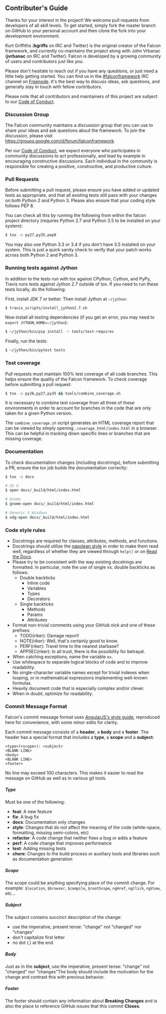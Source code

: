 ## Contributer's Guide

Thanks for your interest in the project! We welcome pull requests from
developers of all skill levels. To get started, simply fork the master branch
on GitHub to your personal account and then clone the fork into your
development environment.

Kurt Griffiths (**kgriffs** on IRC and Twitter) is the original creator of the
Falcon framework, and currently co-maintains the project along with John Vrbanac (**jvrbanac** on IRC and Twitter). Falcon is developed by a growing
community of users and contributors just like you.

Please don't hesitate to reach out if you have any questions, or just need a
little help getting started. You can find us in
the [#falconframework][irc-channel] IRC channel on [Freenode][freenode]. It's the best way to discuss ideas, ask questions, and generally stay in touch with fellow contributors.

Please note that all contributors and maintainers of this project are subject to our [Code of Conduct][coc].

### Discussion Group

The Falcon community maintains a discussion group that you can use to
share your ideas and ask questions about the framework. To join the
discussion, please visit https://groups.google.com/d/forum/falconframework.

Per our [Code of Conduct][coc], we expect everyone who participates in community discussions to act professionally, and lead by example in encouraging constructive discussions. Each individual in the community is responsible for creating a positive, constructive, and productive culture.

### Pull Requests

Before submitting a pull request, please ensure you have added or updated tests as appropriate, and that all existing tests still pass with your changes on both Python 2 and Python 3. Please also ensure that your coding style follows PEP 8.

You can check all this by running the following from within the falcon project directory (requires Python 2.7 and Python 3.5 to be installed on your system):

```bash
$ tox -e py27,py35,pep8
```

You may also use Python 3.3 or 3.4 if you don't have 3.5 installed on your system. This is just a quick sanity check to verify that your patch works across both Python 2 and Python 3.

### Running tests against Jython

In addition to the tests run with tox against CPython, Cython, and PyPy, Travis runs tests against Jython 2.7 outside of tox. If you need to run these tests locally, do the following:

First, install JDK 7 or better. Then install Jython at `~/jython`:

```bash
$ travis_scripts/install_jython2.7.sh
```

Now install all testing dependencies (if you get an error, you may need to `export JYTHON_HOME=~/jython`):
 
```bash
$ ~/jython/bin/pip install -r tools/test-requires 
```

Finally, run the tests:

```bash
$ ~/jython/bin/pytest tests
```

### Test coverage

Pull requests must maintain 100% test coverage of all code branches. This helps ensure the quality of the Falcon framework. To check coverage before submitting a pull request:

```bash
$ tox -e py26,py27,py35 && tools/combine_coverage.sh
```

It is necessary to combine test coverage from all three of these environments in order to account for branches in the code that are only taken for a given Python version.

The `combine_coverage.sh` script generates an HTML coverage report that can be viewed by simply opening `.coverage_html/index.html` in a browser. This can be helpful in tracking down specific lines or branches that are missing coverage.

### Documentation

To check documentation changes (including docstrings), before submitting a PR, ensure the tox job builds the documentation correctly:

```bash
$ tox -e docs

# OS X
$ open docs/_build/html/index.html

# Gnome
$ gnome-open docs/_build/html/index.html

# Generic X Windows
$ xdg-open docs/_build/html/index.html
```

### Code style rules

* Docstrings are required for classes, attributes, methods, and functions.
* Docstrings should utilize the [napolean style][docstrings] in order to make them read well, regardless of whether they are viewed through `help()` or on [Read the Docs][rtd].
* Please try to be consistent with the way existing docstrings are formatted. In particular, note the use of single vs. double backticks as follows:
    * Double backticks
        * Inline code
        * Variables
        * Types
        * Decorators
    * Single backticks
        * Methods
        * Params
        * Attributes
* Format non-trivial comments using your GitHub nick and one of these prefixes:
    * TODO(riker): Damage report!
    * NOTE(riker): Well, that's certainly good to know.
    * PERF(riker): Travel time to the nearest starbase?
    * APPSEC(riker): In all trust, there is the possibility for betrayal.
* When catching exceptions, name the variable `ex`.
* Use whitespace to separate logical blocks of code and to improve readability.
* No single-character variable names except for trivial indexes when looping,
or in mathematical expressions implementing well-known formulas.
* Heavily document code that is especially complex and/or clever.
* When in doubt, optimize for readability.

### Commit Message Format

Falcon's commit message format uses [AngularJS's style guide][ajs], reproduced here for convenience, with some minor edits for clarity.

Each commit message consists of a **header**, a **body** and a **footer**. The header has a special format that includes a **type**, a **scope** and a **subject**:

```
<type>(<scope>): <subject>
<BLANK LINE>
<body>
<BLANK LINE>
<footer>
```

No line may exceed 100 characters. This makes it easier to read the message on GitHub as well as in various git tools.

#####  Type
Must be one of the following:

* **feat**: A new feature
* **fix**: A bug fix
* **docs**: Documentation only changes
* **style**: Changes that do not affect the meaning of the code (white-space, formatting, missing semi-colons, etc)
* **refactor**: A code change that neither fixes a bug or adds a feature
* **perf**: A code change that improves performance
* **test**: Adding missing tests
* **chore**: Changes to the build process or auxiliary tools and libraries such as documentation generation

##### Scope
The scope could be anything specifying place of the commit change. For example: `$location`, `$browser`, `$compile`, `$rootScope`, `ngHref`, `ngClick`, `ngView`, etc...

##### Subject
The subject contains succinct description of the change:

* use the imperative, present tense: "change" not "changed" nor "changes"
* don't capitalize first letter
* no dot (.) at the end

##### Body
Just as in the **subject**, use the imperative, present tense: "change" not "changed" nor "changes"The body should include the motivation for the change and contrast this with previous behavior.

##### Footer
The footer should contain any information about **Breaking Changes** and is also the place to reference GitHub issues that this commit **Closes**.

[ajs]: https://github.com/angular/angular.js/blob/master/CONTRIBUTING.md#commit
[docstrings]: https://sphinxcontrib-napoleon.readthedocs.io/en/latest/example_google.html#example-google-style-python-docstrings
[goog-style]: http://google-styleguide.googlecode.com/svn/trunk/pyguide.html#Comments
[rtd]: https://falcon.readthedocs.io
[coc]: https://github.com/falconry/falcon/blob/master/CODEOFCONDUCT.md
[freenode]: https://www.freenode.net/
[irc-channel]: https://kiwiirc.com/client/irc.freenode.net/?#falconframework
[ml-join]: mailto:users-join@mail.falconframework.org?subject=join
[ml-archive]: https://mail.falconframework.org/archives/list/users@mail.falconframework.org/
